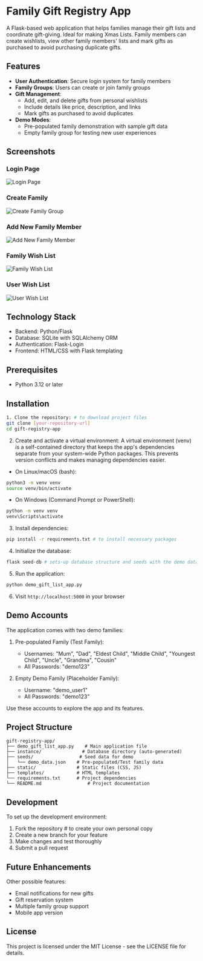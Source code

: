 # Family Gift Registry App

A Flask-based web application that helps families manage their gift lists and coordinate gift-giving. Ideal for making Xmas Lists. Family members can create wishlists, view other family members' lists and mark gifts as purchased to avoid purchasing duplicate gifts.

## Features

- **User Authentication**: Secure login system for family members
- **Family Groups**: Users can create or join family groups
- **Gift Management**: 
  - Add, edit, and delete gifts from personal wishlists
  - Include details like price, description, and links
  - Mark gifts as purchased to avoid duplicates
- **Demo Modes**:
  - Pre-populated family demonstration with sample gift data
  - Empty family group for testing new user experiences

## Screenshots  

### Login Page  
![Login Page](screenshots/login_page.png)  

### Create Family
![Create Family Group](screenshots/add_new_family_member.png)


### Add New Family Member
![Add New Family Member](screenshots/add_new_family_member.png)


### Family Wish List  
![Family Wish List](screenshots/family_wish_list.png)  

### User Wish List
![User Wish List](screenshots/user_wish_list.png)


## Technology Stack

- Backend: Python/Flask
- Database: SQLite with SQLAlchemy ORM
- Authentication: Flask-Login
- Frontend: HTML/CSS with Flask templating

## Prerequisites  

- Python 3.12 or later  

## Installation

```bash
1. Clone the repository: # to download project files 
git clone [your-repository-url]
cd gift-registry-app
```

2. Create and activate a virtual environment: 
A virtual environment (venv) is a self-contained directory that keeps the app's dependencies separate from your system-wide Python packages. This prevents version conflicts and makes managing dependencies easier.

- On Linux/macOS (bash):  
```bash
python3 -m venv venv
source venv/bin/activate
```  

- On Windows (Command Prompt or PowerShell):  
```cmd
python -m venv venv
venv\Scripts\activate
```  



3. Install dependencies: 
```bash
pip install -r requirements.txt # to install necessary packages
```

4. Initialize the database: 
```bash
flask seed-db # sets-up database structure and seeds with the demo data
```

5. Run the application:
```bash
python demo_gift_list_app.py
```

6. Visit `http://localhost:5000` in your browser

## Demo Accounts

The application comes with two demo families:

1. Pre-populated Family (Test Family):
   - Usernames:  "Mum", "Dad", "Eldest Child", "Middle Child", "Youngest Child", "Uncle", "Grandma", "Cousin"
   - All Passwords: "demo123"

2. Empty Demo Family (Placeholder Family):
   - Username: "demo_user1"
   - All Passwords: "demo123"

Use these accounts to explore the app and its features.

## Project Structure

```
gift-registry-app/
├── demo_gift_list_app.py    # Main application file
├── instance/               # Database directory (auto-generated)
├── seeds/                 # Seed data for demo
│   └── demo_data.json    # Pre-populated/Test family data
├── static/               # Static files (CSS, JS)
├── templates/            # HTML templates
└── requirements.txt      # Project dependencies
└── README.md                 # Project documentation
```

## Development

To set up the development environment:

1. Fork the repository                  # to create your own personal copy
2. Create a new branch for your feature
3. Make changes and test thoroughly
4. Submit a pull request

## Future Enhancements

Other possible features:
- Email notifications for new gifts
- Gift reservation system
- Multiple family group support
- Mobile app version

## License

This project is licensed under the MIT License - see the LICENSE file for details.

